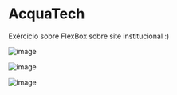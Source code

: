 # AcquaTech
Exércicio sobre FlexBox sobre site institucional :)

![image](https://github.com/user-attachments/assets/cd68be9a-373f-455d-900e-99d9255eadcd)

![image](https://github.com/user-attachments/assets/ab4343b4-b4c9-4e85-9581-d7a72d32c3a3)

![image](https://github.com/user-attachments/assets/0154d29e-5dc2-4293-a767-43934e1de314)
